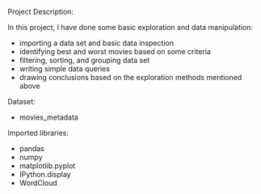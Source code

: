 Project Description:

In this project, I have done some basic exploration and data manipulation:
- importing a data set and basic data inspection
- identifying best and worst movies based on some criteria
- filtering, sorting, and grouping data set
- writing simple data queries
- drawing conclusions based on the exploration methods mentioned above

Dataset:
- movies_metadata

Imported libraries:
- pandas
- numpy
- matplotlib.pyplot
- IPython.display
- WordCloud
